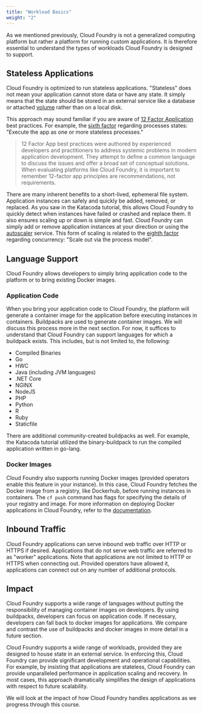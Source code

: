 ```yaml
---
title: "Workload Basics"
weight: "2"
---
```


As we mentioned previously, Cloud Foundry is not a generalized computing platform but rather a platform for running custom applications. It is therefore essential to understand the types of workloads Cloud Foundry is designed to support.

## Stateless Applications

Cloud Foundry is optimized to run stateless applications. "Stateless" does not mean your application cannot store data or have any state. It simply means that the state should be stored in an external service like a database or attached [volume](https://docs.cloudfoundry.org/devguide/services/using-vol-services.html) rather than on a local disk. 

This approach may sound familiar if you are aware of [12 Factor Application](https://12factor.net) best practices. For example, the [sixth factor](https://12factor.net/processes) regarding processes states: "Execute the app as one or more stateless processes."

> 12 Factor App best practices were authored by experienced developers and practitioners to address systemic problems in modern application development. They attempt to define a common language to discuss the issues and offer a broad set of conceptual solutions. When evaluating platforms like Cloud Foundry, it is important to remember 12-factor app principles are recommendations, not requirements.

There are many inherent benefits to a short-lived, ephemeral file system. Application instances can safely and quickly be added, removed, or replaced. As you saw in the Katacoda tutorial, this allows Cloud Foundry to quickly detect when instances have failed or crashed and replace them. It also ensures scaling up or down is simple and fast. Cloud Foundry can simply add or remove application instances at your direction or using the [autoscaler](https://github.com/cloudfoundry/app-autoscaler) service. This form of scaling is related to the [eighth factor](https://12factor.net/concurrency) regarding concurrency: "Scale out via the process model".

## Language Support

Cloud Foundry allows developers to simply bring application code to the platform or to bring existing Docker images.

### Application Code

When you bring your application code to Cloud Foundry, the platform will generate a container image for the application before executing instances in containers. Buildpacks are used to generate container images. We will discuss this process more in the next section. For now, it suffices to understand that Cloud Foundry can support languages for which a buildpack exists. This includes, but is not limited to, the following:

- Compiled Binaries
- Go
- HWC
- Java (including JVM languages)
- .NET Core
- NGINX
- NodeJS
- PHP
- Python
- R
- Ruby
- Staticfile

There are additional community-created buildpacks as well. For example, the Katacoda tutorial utilized the binary-buildpack to run the compiled application written in go-lang.

### Docker Images

Cloud Foundry also supports running Docker images (provided operators enable this feature in your instance). In this case, Cloud Foundry fetches the Docker image from a registry, like Dockerhub, before running instances in containers. The `cf push` command has flags for specifying the details of your registry and image. For more information on deploying Docker applications in Cloud Foundry, refer to the [documentation](https://docs.cloudfoundry.org/devguide/deploy-apps/push-docker.html).


## Inbound Traffic

Cloud Foundry applications can serve inbound web traffic over HTTP or HTTPS if desired. Applications that do not serve web traffic are referred to as "worker" applications. Note that applications are not limited to HTTP or HTTPS when connecting out. Provided operators have allowed it, applications can connect out on any number of additional protocols.


## Impact

Cloud Foundry supports a wide range of languages without putting the responsibility of managing container images on developers. By using buildpacks, developers can focus on application code. If necessary, developers can fall back to docker images for applications. We compare and contrast the use of buildpacks and docker images in more detail in a future section.

Cloud Foundry supports a wide range of workloads, provided they are designed to house state in an external service. In enforcing this, Cloud Foundry can provide significant development and operational capabilities. For example, by insisting that applications are stateless, Cloud Foundry can provide unparalleled performance in application scaling and recovery. In most cases, this approach dramatically simplifies the design of applications with respect to future scalability.

We will look at the impact of how Cloud Foundry handles applications as we progress through this course.
